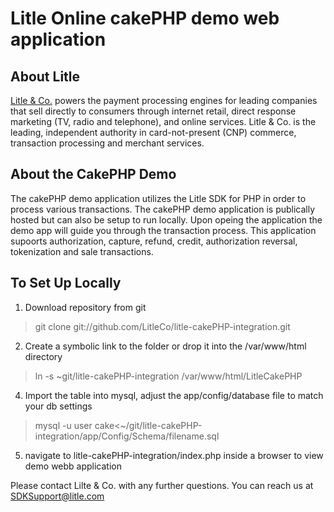 Litle Online cakePHP demo web application
=====================

About Litle
------------
[Litle &amp; Co.](http://www.litle.com) powers the payment processing engines for leading companies that sell directly to consumers through  internet retail, direct response marketing (TV, radio and telephone), and online services. Litle & Co. is the leading, independent authority in card-not-present (CNP) commerce, transaction processing and merchant services.

About the CakePHP Demo
---------------------
The cakePHP demo application utilizes the Litle SDK for PHP in order to process various transactions. The cakePHP demo application is publically hosted but can also be setup to run locally. Upon opeing the application the demo app will guide you through the transaction process. This application supoorts authorization, capture, refund, credit, authorization reversal, tokenization and sale transactions.

To Set Up Locally
-----------------
1. Download repository from git

> git clone git://github.com/LitleCo/litle-cakePHP-integration.git

2. Create a symbolic link to the folder or drop it into the /var/www/html directory

> ln -s ~git/litle-cakePHP-integration /var/www/html/LitleCakePHP

4. Import the table into mysql, adjust the app/config/database file to match your db settings

> mysql -u user cake<~/git/litle-cakePHP-integration/app/Config/Schema/filename.sql

5. navigate to litle-cakePHP-integration/index.php inside a browser to view demo webb application

Please contact Lilte & Co. with any further questions.   You can reach us at SDKSupport@litle.com
